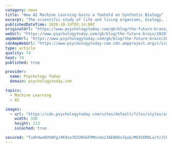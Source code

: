 ```yaml
---
category: news
title: "New AI Machine Learning Gains a Toehold on Synthetic Biology"
excerpt: "The scientific study of life and living organisms, biology, is a complicated endeavor, as is the engineering field of synthetic biology. Synthetic biology is the science of creating or redesigning new biological systems found in nature."
publishedDateTime: 2020-10-19T03:14:00Z
originalUrl: "https://www.psychologytoday.com/gb/blog/the-future-brain/202010/new-ai-machine-learning-gains-toehold-synthetic-biology"
webUrl: "https://www.psychologytoday.com/gb/blog/the-future-brain/202010/new-ai-machine-learning-gains-toehold-synthetic-biology"
ampWebUrl: "https://www.psychologytoday.com/gb/blog/the-future-brain/202010/new-ai-machine-learning-gains-toehold-synthetic-biology?amp"
cdnAmpWebUrl: "https://www-psychologytoday-com.cdn.ampproject.org/c/s/www.psychologytoday.com/gb/blog/the-future-brain/202010/new-ai-machine-learning-gains-toehold-synthetic-biology?amp"
type: article
quality: 74
heat: 74
published: true

provider:
  name: Psychology Today
  domain: psychologytoday.com

topics:
  - Machine Learning
  - AI

images:
  - url: "https://cdn.psychologytoday.com/sites/default/files/styles/article-inline-half-caption/public/field_blog_entry_images/2020-10/pic0092.jpg?itok=rqI8-ytS"
    width: 320
    height: 213
    isCached: true

secured: "TudhdwoDUtWYg/XKXso7Q33RhkFPMncUoi34EBbOs7qub/MO3CKPDLa/Y//CLIJSNsaKagzVN3oGarBHrGm0hGbXFyHZjoYjglUsj02FZWaD+kLd46YFu6oC/P0h6NmnXbcW/AjSSdy4SHcFBehilmnskGj1s3D9s00znz26nkj4jnR6WQohkidGWupbKTAwIoI4wwBpVySB6K3B0TdX5WTuNmOuLjOwTFNs8YHfd6O5KTv5TCLBaN02dZRr64Yq2Ihj6cAoJw8wA57/9N8w69+dj6AwVT2MOEbYBOnQFV69CRgY/EM1tWrBQJCceXl0ZullyB4mUikhtYJGhKKSuGyLvb3G6uplnSYhYovM4RA=;/EhgEWwrPDEAA1BqVsrENA=="
---
```


